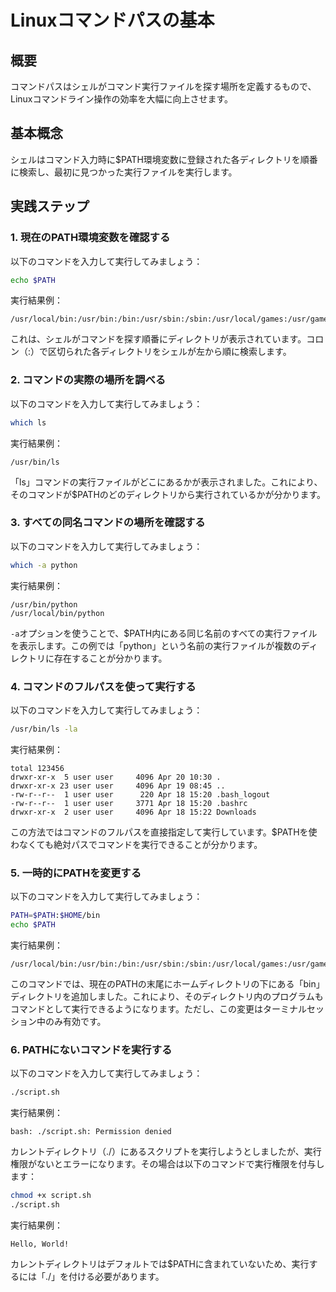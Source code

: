 # Linuxコマンドパスの基本

## 概要
コマンドパスはシェルがコマンド実行ファイルを探す場所を定義するもので、Linuxコマンドライン操作の効率を大幅に向上させます。

## 基本概念
シェルはコマンド入力時に$PATH環境変数に登録された各ディレクトリを順番に検索し、最初に見つかった実行ファイルを実行します。

## 実践ステップ

### 1. 現在のPATH環境変数を確認する

以下のコマンドを入力して実行してみましょう：

```bash
echo $PATH
```

実行結果例：
```
/usr/local/bin:/usr/bin:/bin:/usr/sbin:/sbin:/usr/local/games:/usr/games
```

これは、シェルがコマンドを探す順番にディレクトリが表示されています。コロン（:）で区切られた各ディレクトリをシェルが左から順に検索します。

### 2. コマンドの実際の場所を調べる

以下のコマンドを入力して実行してみましょう：

```bash
which ls
```

実行結果例：
```
/usr/bin/ls
```

「ls」コマンドの実行ファイルがどこにあるかが表示されました。これにより、そのコマンドが$PATHのどのディレクトリから実行されているかが分かります。

### 3. すべての同名コマンドの場所を確認する

以下のコマンドを入力して実行してみましょう：

```bash
which -a python
```

実行結果例：
```
/usr/bin/python
/usr/local/bin/python
```

`-a`オプションを使うことで、$PATH内にある同じ名前のすべての実行ファイルを表示します。この例では「python」という名前の実行ファイルが複数のディレクトリに存在することが分かります。

### 4. コマンドのフルパスを使って実行する

以下のコマンドを入力して実行してみましょう：

```bash
/usr/bin/ls -la
```

実行結果例：
```
total 123456
drwxr-xr-x  5 user user     4096 Apr 20 10:30 .
drwxr-xr-x 23 user user     4096 Apr 19 08:45 ..
-rw-r--r--  1 user user      220 Apr 18 15:20 .bash_logout
-rw-r--r--  1 user user     3771 Apr 18 15:20 .bashrc
drwxr-xr-x  2 user user     4096 Apr 18 15:22 Downloads
```

この方法ではコマンドのフルパスを直接指定して実行しています。$PATHを使わなくても絶対パスでコマンドを実行できることが分かります。

### 5. 一時的にPATHを変更する

以下のコマンドを入力して実行してみましょう：

```bash
PATH=$PATH:$HOME/bin
echo $PATH
```

実行結果例：
```
/usr/local/bin:/usr/bin:/bin:/usr/sbin:/sbin:/usr/local/games:/usr/games:/home/user/bin
```

このコマンドでは、現在のPATHの末尾にホームディレクトリの下にある「bin」ディレクトリを追加しました。これにより、そのディレクトリ内のプログラムもコマンドとして実行できるようになります。ただし、この変更はターミナルセッション中のみ有効です。

### 6. PATHにないコマンドを実行する

以下のコマンドを入力して実行してみましょう：

```bash
./script.sh
```

実行結果例：
```
bash: ./script.sh: Permission denied
```

カレントディレクトリ（./）にあるスクリプトを実行しようとしましたが、実行権限がないとエラーになります。その場合は以下のコマンドで実行権限を付与します：

```bash
chmod +x script.sh
./script.sh
```

実行結果例：
```
Hello, World!
```

カレントディレクトリはデフォルトでは$PATHに含まれていないため、実行するには「./」を付ける必要があります。
